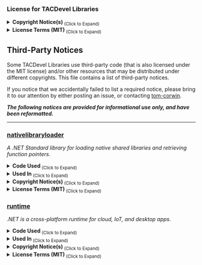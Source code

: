### License for TACDevel Libraries

<details>
  <summary><b>Copyright Notice(s)</b><sub> (Click to Expand)<sub></summary>
  <br/>
  
  ```
  Copyright © 2017-2020 Thomas Corwin, et al.
  ```

</details>

<details>
  <summary><b>License Terms (MIT)</b><sub> (Click to Expand)<sub></summary>
  <br/>

  ```
  Permission is hereby granted, free of charge, to any person obtaining a copy of this software and
  associated documentation files (the "Software"), to deal in the Software without restriction,
  including without limitation the rights to use, copy, modify, merge, publish, distribute,
  sublicense, and/or sell copies of the Software, and to permit persons to whom the Software is
  furnished to do so, subject to the following conditions:

  The above copyright notice and this permission notice shall be included in all copies or
  substantial portions of the Software.

  THE SOFTWARE IS PROVIDED "AS IS", WITHOUT WARRANTY OF ANY KIND, EXPRESS OR IMPLIED, INCLUDING BUT
  NOT LIMITED TO THE WARRANTIES OF MERCHANTABILITY, FITNESS FOR A PARTICULAR PURPOSE AND
  NONINFRINGEMENT. IN NO EVENT SHALL THE AUTHORS OR COPYRIGHT HOLDERS BE LIABLE FOR ANY CLAIM,
  DAMAGES OR OTHER LIABILITY, WHETHER IN AN ACTION OF CONTRACT, TORT OR OTHERWISE, ARISING FROM,
  OUT OF OR IN CONNECTION WITH THE SOFTWARE OR THE USE OR OTHER DEALINGS IN THE SOFTWARE.
  ```

</details>

## Third-Party Notices

Some TACDevel Libraries use third-party code (that is also licensed under the MIT license) and/or other resources that may be distributed under
different copyrights. This file contains a list of third-party notices.

If you notice that we accidentally failed to list a required notice, please bring it to our
attention by either posting an issue, or contacting [tom-corwin](https://github.com/tom-corwin).

***The following notices are provided for informational use only, and have been reformatted.***

<hr/>

### [nativelibraryloader](https://github.com/mellinoe/nativelibraryloader)

*A .NET Standard library for loading native shared libraries and retrieving function pointers.*

<details>
  <summary><b>Code Used</b><sub> (Click to Expand)<sub></summary>
  <br/>

  - [`/NativeLibraryLoader/Kernel32.cs`](https://github.com/mellinoe/nativelibraryloader/blob/586f9738ff12688df8f0662027da8c319aee3841/NativeLibraryLoader/Kernel32.cs)
  - [`/NativeLibraryLoader/Libdl.cs`](https://github.com/mellinoe/nativelibraryloader/blob/586f9738ff12688df8f0662027da8c319aee3841/NativeLibraryLoader/Libdl.cs)
  - [`/NativeLibraryLoader/LibraryLoader.cs`](https://github.com/mellinoe/nativelibraryloader/blob/586f9738ff12688df8f0662027da8c319aee3841/NativeLibraryLoader/LibraryLoader.cs)
  - [`/NativeLibraryLoader/NativeLibrary.cs`](https://github.com/mellinoe/nativelibraryloader/blob/586f9738ff12688df8f0662027da8c319aee3841/NativeLibraryLoader/NativeLibrary.cs)
  - [`/NativeLibraryLoader/PathResolver.cs`](https://github.com/mellinoe/nativelibraryloader/blob/586f9738ff12688df8f0662027da8c319aee3841/NativeLibraryLoader/PathResolver.cs)

</details>

<details>
  <summary><b>Used In</b><sub> (Click to Expand)<sub></summary>
  <br/>

  - [`/modules/TACDevel.Runtime.InteropServices/sources/TACDevel/Runtime/InteropServices/NativeAssembly.cs`](https://github.com/tom-corwin/tacdevlibs/tree/master/modules/TACDevel.Runtime.InteropServices/sources/TACDevel/Runtime/InteropServices/NativeAssembly.cs)
  - [`/modules/TACDevel.Runtime.InteropServices/sources/TACDevel/Native/Kernel32.cs`](https://github.com/tom-corwin/tacdevlibs/tree/master/modules/TACDevel.Runtime.InteropServices/sources/TACDevel/Native/Kernel32.cs)
  - [`/modules/TACDevel.Runtime.InteropServices/sources/TACDevel/Native/Libdl.cs`](https://github.com/tom-corwin/tacdevlibs/tree/master/modules/TACDevel.Runtime.InteropServices/sources/TACDevel/Native/Libdl.cs)

</details>

<details>
  <summary><b>Copyright Notice(s)</b><sub> (Click to Expand)<sub></summary>
  <br/>

  ```
  Copyright (c) 2017 Eric Mellino and contributors to the nativelibraryloader project.
  ```

</details>

<details>
  <summary><b>License Terms (MIT)</b><sub> (Click to Expand)<sub></summary>
  <br/>

  ```
  Permission is hereby granted, free of charge, to any person obtaining a copy of this software and
  associated documentation files (the "Software"), to deal in the Software without restriction,
  including without limitation the rights to use, copy, modify, merge, publish, distribute,
  sublicense, and/or sell copies of the Software, and to permit persons to whom the Software is
  furnished to do so, subject to the following conditions:

  The above copyright notice and this permission notice shall be included in all copies or
  substantial portions of the Software.

  THE SOFTWARE IS PROVIDED "AS IS", WITHOUT WARRANTY OF ANY KIND, EXPRESS OR IMPLIED, INCLUDING BUT
  NOT LIMITED TO THE WARRANTIES OF MERCHANTABILITY, FITNESS FOR A PARTICULAR PURPOSE AND
  NONINFRINGEMENT. IN NO EVENT SHALL THE AUTHORS OR COPYRIGHT HOLDERS BE LIABLE FOR ANY CLAIM,
  DAMAGES OR OTHER LIABILITY, WHETHER IN AN ACTION OF CONTRACT, TORT OR OTHERWISE, ARISING FROM,
  OUT OF OR IN CONNECTION WITH THE SOFTWARE OR THE USE OR OTHER DEALINGS IN THE SOFTWARE.
  ```

</details>

### [runtime](https://github.com/dotnet/runtime)

*.NET is a cross-platform runtime for cloud, IoT, and desktop apps.*

<details>
  <summary><b>Code Used</b><sub> (Click to Expand)<sub></summary>
  <br/>

  - [`/src/installer/managed/Microsoft.DotNet.PlatformAbstractions/RuntimeEnvironment.cs`](https://github.com/dotnet/runtime/blob/master/src/installer/managed/Microsoft.DotNet.PlatformAbstractions/RuntimeEnvironment.cs)
  - [`/src/installer/managed/Microsoft.DotNet.PlatformAbstractions/Native/NativeMethods.Darwin.cs`](https://github.com/dotnet/runtime/blob/master/src/installer/managed/Microsoft.DotNet.PlatformAbstractions/Native/NativeMethods.Darwin.cs)
  - [`/src/installer/managed/Microsoft.DotNet.PlatformAbstractions/Native/NativeMethods.Unix.cs`](https://github.com/dotnet/runtime/blob/master/src/installer/managed/Microsoft.DotNet.PlatformAbstractions/Native/NativeMethods.Unix.cs)
  - [`/src/installer/managed/Microsoft.DotNet.PlatformAbstractions/Native/NativeMethods.Windows.cs`](https://github.com/dotnet/runtime/blob/master/src/installer/managed/Microsoft.DotNet.PlatformAbstractions/Native/NativeMethods.Windows.cs)
  - [`/src/installer/managed/Microsoft.DotNet.PlatformAbstractions/Native/PlatformApis.cs`](https://github.com/dotnet/runtime/blob/master/src/installer/managed/Microsoft.DotNet.PlatformAbstractions/Native/PlatformApis.cs)

</details>

<details>
  <summary><b>Used In</b><sub> (Click to Expand)<sub></summary>
  <br/>

  - [`/modules/TACDevel.Runtime.InteropServices/sources/TACDevel/Runtime/Platform.cs`](https://github.com/tom-corwin/tacdevlibs/tree/master/modules/TACDevel.Runtime.InteropServices/sources/TACDevel/Runtime/InteropServices/NativeAssembly.cs)
  - [`/modules/TACDevel.Runtime.InteropServices/sources/TACDevel/Native/Ntdll.cs`](https://github.com/tom-corwin/tacdevlibs/tree/master/modules/TACDevel.Runtime.InteropServices/sources/TACDevel/Native/Kernel32.cs)
  - [`/modules/TACDevel.Runtime.InteropServices/sources/TACDevel/Native/Libc.cs`](https://github.com/tom-corwin/tacdevlibs/tree/master/modules/TACDevel.Runtime.InteropServices/sources/TACDevel/Native/Libdl.cs)

</details>

<details>
  <summary><b>Copyright Notice(s)</b><sub> (Click to Expand)<sub></summary>
  <br/>

  ```
  Copyright (c) .NET Foundation and Contributors
  ```

</details>

<details>
  <summary><b>License Terms (MIT)</b><sub> (Click to Expand)<sub></summary>
  <br/>

  ```
  Permission is hereby granted, free of charge, to any person obtaining a copy of this software and
  associated documentation files (the "Software"), to deal in the Software without restriction,
  including without limitation the rights to use, copy, modify, merge, publish, distribute,
  sublicense, and/or sell copies of the Software, and to permit persons to whom the Software is
  furnished to do so, subject to the following conditions:

  The above copyright notice and this permission notice shall be included in all copies or
  substantial portions of the Software.

  THE SOFTWARE IS PROVIDED "AS IS", WITHOUT WARRANTY OF ANY KIND, EXPRESS OR IMPLIED, INCLUDING BUT
  NOT LIMITED TO THE WARRANTIES OF MERCHANTABILITY, FITNESS FOR A PARTICULAR PURPOSE AND
  NONINFRINGEMENT. IN NO EVENT SHALL THE AUTHORS OR COPYRIGHT HOLDERS BE LIABLE FOR ANY CLAIM,
  DAMAGES OR OTHER LIABILITY, WHETHER IN AN ACTION OF CONTRACT, TORT OR OTHERWISE, ARISING FROM,
  OUT OF OR IN CONNECTION WITH THE SOFTWARE OR THE USE OR OTHER DEALINGS IN THE SOFTWARE.
  ```

</details>
